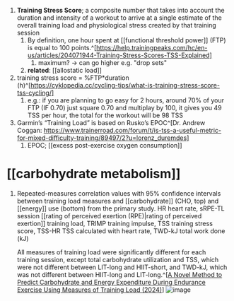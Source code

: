 1. **Training Stress Score**; a composite number that takes into account the duration and intensity of a workout to arrive at a single estimate of the overall training load and physiological stress created by that training session
	1. By definition, one hour spent at [[functional threshold power]] (FTP) is equal to 100 points.^[https://help.trainingpeaks.com/hc/en-us/articles/204071944-Training-Stress-Scores-TSS-Explained]
		1. maximum? → can go higher e.g. "drop sets"
	2. **related**: [[allostatic load]]
2. training stress score = %FTP*duration (h)^[https://cyklopedia.cc/cycling-tips/what-is-training-stress-score-tss-cycling/]
	1. e.g.:
if you are planning to go easy for 2 hours, around 70% of your FTP (IF 0.70) just square 0.70 and multiplay by 100, it gives you 49 TSS per hour, the total for the workout will be 98 TSS
3. Garmin’s “Training Load” is based on Rusko’s EPOC^[Dr. Andrew Coggan: https://www.trainerroad.com/forum/t/is-tss-a-useful-metric-for-mixed-difficulty-training/89497/2?u=lorenz_duremdes]
	1. EPOC; [[excess post-exercise oxygen consumption]]

# [[carbohydrate metabolism]]
1. Repeated-measures correlation values with 95% confidence intervals between training load measures and [[carbohydrate]] (CHO, top) and [[energy]] use (bottom) from the primary study. HR heart rate, sRPE-TL session [[rating of perceived exertion (RPE)|rating of perceived exertion]] training load, TRIMP training impulse, TSS training stress score, TSS-HR TSS calculated with heart rate, TWD-kJ total work done (kJ)
   
   All measures of training load were significantly different for each training session, except total carbohydrate utilization and TSS, which were not different between LIT-long and HIIT-short, and TWD-kJ, which was not different between HIIT-long and LIT-long.^[[A Novel Method to Predict Carbohydrate and Energy Expenditure During Endurance Exercise Using Measures of Training Load (2024)](https://link.springer.com/article/10.1007/s40279-024-02131-z)]
   ![image](https://media.springernature.com/full/springer-static/image/art%3A10.1007%2Fs40279-024-02131-z/MediaObjects/40279_2024_2131_Fig4_HTML.png?as=webp)